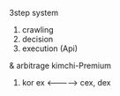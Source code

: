3step system 

1. crawling 
2. decision 
3. execution (Api)


&
arbitrage kimchi-Premium 
1. kor ex <-----> cex, dex 
